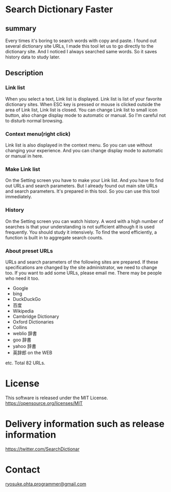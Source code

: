 # Search Dictionary Faster
## summary
Every times it's boring to search words with copy and paste. I found out several dictionary site URLs, I made this tool let us to go directly to the dictionary site. And I noticed I always searched same words. So it saves history data to study later.

## Description
### Link list
When you select a text, Link list is displayed. Link list is list of your favorite dictionary sites. When ESC key is pressed or mouse is clicked outside the area of Link list, Link list is closed. You can change Link list to small icon button, also change display mode to automatic or manual. So I'm careful not to disturb normal browsing.

### Context menu(right click)
Link list is also displayed in the context menu. So you can use without changing your experience. And you can change display mode to automatic or manual in here.

### Make Link list
On the Setting screen you have to make your Link list. And you have to find out URLs and search parameters. But I already found out main site URLs and search parameters. It's prepared in this tool. So you can use this tool immediately.

### History
On the Setting screen you can watch history. A word with a high number of searches is that your understanding is not sufficient although it is used frequently. You should study it intensively. To find the word efficiently, a function is built in to aggregate search counts.

### About preset URLs
URLs and search parameters of the following sites are prepared. If these specifications are changed by the site administrator, we need to change too. If you want to add some URLs, please email me. There may be people who need it too.

* Google
* bing
* DuckDuckGo
* 百度
* Wikipedia
* Cambridge Dictionary
* Oxford Dictionaries
* Collins
* weblio 辞書
* goo 辞書
* yahoo 辞書
* 英辞郎 on the WEB

etc. Total 82 URLs.

# License
This software is released under the MIT License.
https://opensource.org/licenses/MIT

# Delivery information such as release information
https://twitter.com/SearchDictionar

# Contact
ryosuke.ohta.programmer@gmail.com
